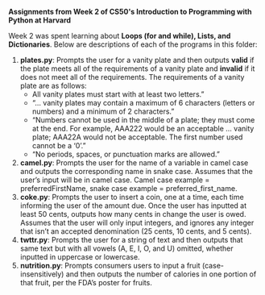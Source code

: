 **Assignments from Week 2 of CS50's Introduction to Programming with Python at Harvard**

Week 2 was spent learning about **Loops (for and while), Lists, and Dictionaries**. Below are descriptions of each of the programs in this folder:

1. **plates.py**: Prompts the user for a vanity plate and then outputs **valid** if the plate meets all of the requirements of a vanity plate
and **invalid** if it does not meet all of the requirements. The requirements of a vanity plate are as follows:
   - All vanity plates must start with at least two letters.”
   - “… vanity plates may contain a maximum of 6 characters (letters or numbers) and a minimum of 2 characters.”
   - “Numbers cannot be used in the middle of a plate; they must come at the end. For example, AAA222 would be an acceptable … vanity plate; AAA22A would not be acceptable. The first number used cannot be a ‘0’.”
   - “No periods, spaces, or punctuation marks are allowed.”
2. **camel.py**: Prompts the user for the name of a variable in camel case and outputs the corresponding name in snake case. Assumes that the user’s input will be in camel case. Camel case example = preferredFirstName, snake case example = preferred_first_name.
3. **coke.py**: Prompts the user to insert a coin, one at a time, each time informing the user of the amount due. Once the user has inputted at least 50 cents, outputs how many cents in change the user is owed. Assumes that the user will only input integers, and ignores any integer that isn’t an accepted denomination (25 cents, 10 cents, and 5 cents).
4. **twttr.py**: Prompts the user for a string of text and then outputs that same text but with all vowels (A, E, I, O, and U) omitted, whether inputted in uppercase or lowercase.
5. **nutrition.py**: Prompts consumers users to input a fruit (case-insensitively) and then outputs the number of calories in one portion of that fruit, per the FDA’s poster for fruits. 


